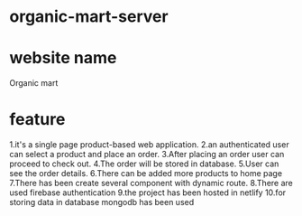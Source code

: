 # organic-mart-server
# website name
Organic mart
# feature
1.it's a single page product-based web application.
2.an authenticated user can select a product and place an order.
3.After placing an order user can proceed to check out.
4.The order will be stored in database.
5.User can see the order details.
6.There can be added more products to home page
7.There has been create several component with dynamic route.
8.There are  used firebase authentication
9.the project has been hosted in netlify
10.for storing data in database mongodb has been used

